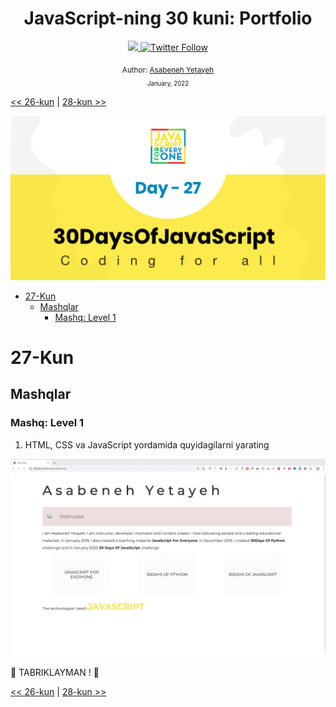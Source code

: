 <div align="center">
  <h1> JavaScript-ning 30 kuni: Portfolio</h1>
  <a class="header-badge" target="_blank" href="https://www.linkedin.com/in/asabeneh/">
  <img src="https://img.shields.io/badge/style--5eba00.svg?label=LinkedIn&logo=linkedin&style=social">
  </a>
  <a class="header-badge" target="_blank" href="https://twitter.com/Asabeneh">
  <img alt="Twitter Follow" src="https://img.shields.io/twitter/follow/asabeneh?style=social">
  </a>

<sub>Author:
<a href="https://www.linkedin.com/in/asabeneh/" target="_blank">Asabeneh Yetayeh</a><br>
<small> January, 2022</small>
</sub>

</div>

[<< 26-kun](../26_Day_World_countries_data_visualization_2/26_day_world_countries_data_visualization_2.md) | [28-kun >>](../28_Day_Mini_project_leaderboard/28_day_mini_project_leaderboard.md)

![Thirty Days Of JavaScript](../images/banners/day_1_27.png)

- [27-Kun](#27-kun)
  - [Mashqlar](#mashqlar)
    - [Mashq: Level 1](#mashq-level-1)

# 27-Kun

## Mashqlar

### Mashq: Level 1

1. HTML, CSS va JavaScript yordamida quyidagilarni yarating

![Slider](./../images/projects/dom_mini_project_slider_day_7.1.gif)

🎉 TABRIKLAYMAN ! 🎉

[<< 26-kun](../26_Day_World_countries_data_visualization_2/26_day_world_countries_data_visualization_2.md) | [28-kun >>](../28_Day_Mini_project_leaderboard/28_day_mini_project_leaderboard.md)